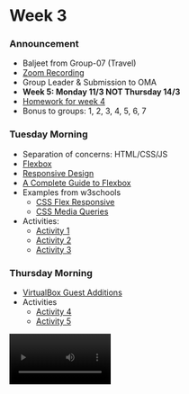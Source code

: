 # Week 3

### Announcement

- Baljeet from Group-07	(Travel)
- [Zoom Recording]
- Group Leader & Submission to OMA
- **Week 5: Monday 11/3 NOT Thursday 14/3**
- [Homework for week 4](./Homework.md)
- Bonus to groups: 1, 2, 3, 4, 5, 6, 7

### Tuesday Morning

- Separation of concerns: HTML/CSS/JS
- [Flexbox](https://internetingishard.netlify.app/html-and-css/flexbox/)
- [Responsive Design](https://internetingishard.netlify.app/html-and-css/responsive-design/)
- [A Complete Guide to Flexbox](https://css-tricks.com/snippets/css/a-guide-to-flexbox/)
- Examples from w3schools
  - [CSS Flex Responsive](https://www.w3schools.com/css/css3_flexbox_responsive.asp)
  - [CSS Media Queries](https://www.w3schools.com/css/css3_mediaqueries.asp)
- Activities:
  - [Activity 1](./activity1.md)
  - [Activity 2](./activity2.md)
  - [Activity 3](./activity3.md)
<!-- - [Responsive Images](https://internetingishard.netlify.app/html-and-css/responsive-images/) -->

### Thursday Morning

- [VirtualBox Guest Additions](./Guest-Additions.mp4)
- Activities
  - [Activity 4](./activity4.md)
  - [Activity 5](./activity5.md)

<video src='./Guest-Additions.mp4' width=180 >

### Thursday Afternoon

- [Logical operators](https://javascript.info/logical-operators)
- [Conditional branching: if, '?'](https://javascript.info/ifelse)
- [Functions](https://javascript.info/function-basics)
- [Objects](https://javascript.info/object)
- [Arrays](https://javascript.info/array)
- Activities
  - [Activity 6](./activity6.md)
  - [Activity 7](./activity7.md)


<!-- Links -->
[Zoom Recording]:https://metropoliafi-my.sharepoint.com/:f:/g/personal/samiben_metropolia_fi/EiktfOBSrjFBgNszR4lEr8QBeDl7CcmwQV0E3E8TSx4dVA?e=Mwrkmn